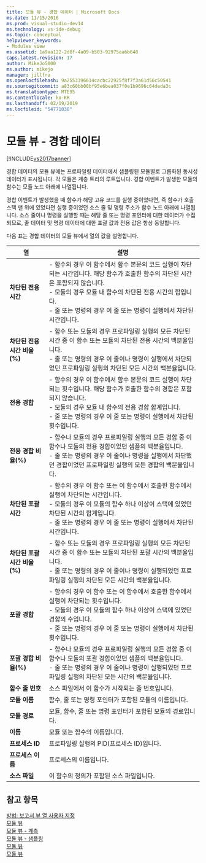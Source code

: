 ```yaml
---
title: 모듈 뷰 - 경합 데이터 | Microsoft Docs
ms.date: 11/15/2016
ms.prod: visual-studio-dev14
ms.technology: vs-ide-debug
ms.topic: conceptual
helpviewer_keywords:
- Modules view
ms.assetid: 1a9aa122-2d8f-4a09-b503-92975aa6b648
caps.latest.revision: 17
author: MikeJo5000
ms.author: mikejo
manager: jillfra
ms.openlocfilehash: 9a2553396614cacbc22925f8f7f3a61d56c50541
ms.sourcegitcommit: a83c60bb00bf95e6bea037f0e1b9696c64deda3c
ms.translationtype: MTE95
ms.contentlocale: ko-KR
ms.lasthandoff: 02/19/2019
ms.locfileid: "54771038"
---
```

# <a name="modules-view---contention-data"></a>모듈 뷰 - 경합 데이터
[!INCLUDE[vs2017banner](../includes/vs2017banner.md)]

경합 데이터의 모듈 뷰에는 프로파일링 데이터에서 샘플링된 모듈별로 그룹화된 동시성 데이터가 표시됩니다. 각 모듈은 계층 트리의 루트입니다. 경합 이벤트가 발생한 모듈의 함수는 모듈 노드 아래에 나열됩니다.  
  
 경합 이벤트가 발생했을 때 함수가 해당 고유 코드를 실행 중이었다면, 즉 함수가 호출 스택 맨 위에 있었다면 실행 중이었던 소스 줄 및 명령 주소가 함수 노드 아래에 나열됩니다. 소스 줄이나 명령을 실행할 때는 해당 줄 또는 명령 포인터에 대한 데이터가 수집되므로, 줄 데이터 및 명령 데이터에 대한 포괄 값과 전용 값은 항상 동일합니다.  
  
 다음 표는 경합 데이터의 모듈 뷰에서 열의 값을 설명합니다.  
  
|열|설명|  
|------------|-----------------|  
|**차단된 전용 시간**|-   함수의 경우 이 함수에서 함수 본문의 코드 실행이 차단되는 시간입니다. 해당 함수가 호출한 함수의 차단된 시간은 포함되지 않습니다.<br />-   모듈의 경우 모듈 내 함수의 차단된 전용 시간의 합입니다.<br />-   줄 또는 명령의 경우 이 줄 또는 명령이 실행에서 차단된 시간입니다.|  
|**차단된 전용 시간 비율(%)**|-   함수 또는 모듈의 경우 프로파일링 실행의 모든 차단된 시간 중 이 함수 또는 모듈의 차단된 전용 시간의 백분율입니다.<br />-   줄 또는 명령의 경우 이 줄이나 명령이 실행에서 차단되었던 프로파일링 실행의 차단된 모든 시간의 백분율입니다.|  
|**전용 경합**|-   함수의 경우 이 함수에서 함수 본문의 코드 실행이 차단되는 횟수입니다. 해당 함수가 호출한 함수의 경합은 포함되지 않습니다.<br />-   모듈의 경우 모듈 내 함수의 전용 경합 합계입니다.<br />-   줄 또는 명령의 경우 이 줄 또는 명령이 실행에서 차단된 횟수입니다.|  
|**전용 경합 비율(%)**|-   함수나 모듈의 경우 프로파일링 실행의 모든 경합 중 이 함수나 모듈의 전용 경합이었던 샘플의 백분율입니다.<br />-   줄 또는 명령의 경우 이 줄이나 명령을 실행에서 차단했던 경합이었던 프로파일링 실행의 모든 경합의 백분율입니다.|  
|**차단된 포괄 시간**|-   함수의 경우 이 함수 또는 이 함수에서 호출한 함수에서 실행이 차단되는 시간입니다.<br />-   모듈의 경우 이 모듈의 함수 하나 이상이 스택에 있었던 차단된 시간의 합계입니다.<br />-   줄 또는 명령의 경우 이 줄 또는 명령이 실행에서 차단된 시간입니다.|  
|**차단된 포괄 시간 비율(%)**|-   함수 또는 모듈의 경우 프로파일링 실행의 모든 차단된 시간 중 이 함수 또는 모듈의 차단된 포괄 시간의 백분율입니다.<br />-   줄 또는 명령의 경우 이 줄이나 명령이 실행되었던 프로파일링 실행의 차단된 모든 시간의 백분율입니다.|  
|**포괄 경합**|-   함수의 경우 이 함수 또는 이 함수에서 호출한 함수에서 실행이 차단되는 횟수입니다.<br />-   모듈의 경우 이 모듈의 함수 하나 이상이 스택에 있었던 경합의 수입니다.<br />-   줄 또는 명령의 경우 이 줄 또는 명령이 실행에서 차단된 횟수입니다.|  
|**포괄 경합 비율(%)**|-   함수나 모듈의 경우 프로파일링 실행의 모든 경합 중 이 함수나 모듈의 포괄 경합이었던 샘플의 백분율입니다.<br />-   줄 또는 명령의 경우 이 줄이나 명령이 실행되었던 프로파일링 실행의 차단된 모든 시간의 백분율입니다.|  
|**함수 줄 번호**|소스 파일에서 이 함수가 시작되는 줄 번호입니다.|  
|**모듈 이름**|함수, 줄 또는 명령 포인터가 포함된 모듈의 이름입니다.|  
|**모듈 경로**|모듈, 함수, 줄 또는 명령 포인터가 포함된 모듈의 경로입니다.|  
|**이름**|모듈 또는 함수의 이름입니다.|  
|**프로세스 ID**|프로파일링 실행의 PID(프로세스 ID)입니다.|  
|**프로세스 이름**|프로세스의 이름입니다.|  
|**소스 파일**|이 함수의 정의가 포함된 소스 파일입니다.|  
  
## <a name="see-also"></a>참고 항목  
 [방법: 보고서 뷰 열 사용자 지정](../profiling/how-to-customize-report-view-columns.md)   
 [모듈 뷰](../profiling/modules-view.md)   
 [모듈 뷰 - 계측](../profiling/modules-view-dotnet-memory-instrumentation-data.md)   
 [모듈 뷰 - 샘플링](../profiling/modules-view-dotnet-memory-sampling-data.md)   
 [모듈 뷰](../profiling/modules-view-instrumentation-data.md)   
 [모듈 뷰](../profiling/modules-view-sampling-data.md)
